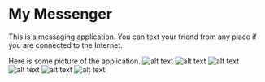 # My Messenger
This is a messaging application. You can text your friend from any place if you are connected
to the Internet.

Here is some picture of the application.
![alt text](image/signup.png)
![alt text](image/signin.png)
![alt text](image/welcome.png)
![alt text](image/activelist.png)
![alt text](image/mirase.png)
![alt text](image/chat.png)
